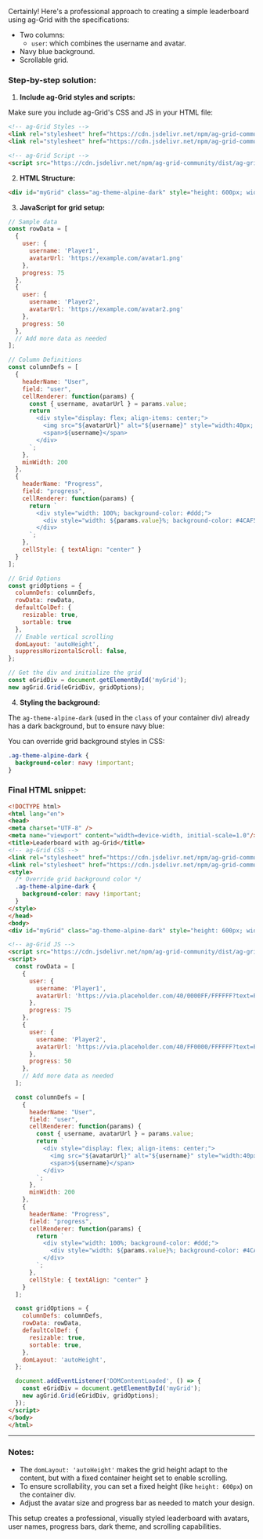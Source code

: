 Certainly! Here's a professional approach to creating a simple leaderboard using ag-Grid with the specifications:

- Two columns:
  - `user`: which combines the username and avatar.
- Navy blue background.
- Scrollable grid.

### Step-by-step solution:

1. **Include ag-Grid styles and scripts:**

Make sure you include ag-Grid's CSS and JS in your HTML file:

```html
<!-- ag-Grid Styles -->
<link rel="stylesheet" href="https://cdn.jsdelivr.net/npm/ag-grid-community/styles/ag-grid.css" />
<link rel="stylesheet" href="https://cdn.jsdelivr.net/npm/ag-grid-community/styles/ag-theme-alpine-dark.css" />

<!-- ag-Grid Script -->
<script src="https://cdn.jsdelivr.net/npm/ag-grid-community/dist/ag-grid-community.min.js"></script>
```

2. **HTML Structure:**

```html
<div id="myGrid" class="ag-theme-alpine-dark" style="height: 600px; width: 100%;"></div>
```

3. **JavaScript for grid setup:**

```js
// Sample data
const rowData = [
  {
    user: {
      username: 'Player1',
      avatarUrl: 'https://example.com/avatar1.png'
    },
    progress: 75
  },
  {
    user: {
      username: 'Player2',
      avatarUrl: 'https://example.com/avatar2.png'
    },
    progress: 50
  },
  // Add more data as needed
];

// Column Definitions
const columnDefs = [
  {
    headerName: "User",
    field: "user",
    cellRenderer: function(params) {
      const { username, avatarUrl } = params.value;
      return `
        <div style="display: flex; align-items: center;">
          <img src="${avatarUrl}" alt="${username}" style="width:40px; height:40px; border-radius:50%; margin-right:10px;">
          <span>${username}</span>
        </div>
      `;
    },
    minWidth: 200
  },
  {
    headerName: "Progress",
    field: "progress",
    cellRenderer: function(params) {
      return `
        <div style="width: 100%; background-color: #ddd;">
          <div style="width: ${params.value}%; background-color: #4CAF50; height: 20px;"></div>
        </div>
      `;
    },
    cellStyle: { textAlign: "center" }
  }
];

// Grid Options
const gridOptions = {
  columnDefs: columnDefs,
  rowData: rowData,
  defaultColDef: {
    resizable: true,
    sortable: true
  },
  // Enable vertical scrolling
  domLayout: 'autoHeight',
  suppressHorizontalScroll: false,
};

// Get the div and initialize the grid
const eGridDiv = document.getElementById('myGrid');
new agGrid.Grid(eGridDiv, gridOptions);
```

4. **Styling the background:**

The `ag-theme-alpine-dark` (used in the `class` of your container div) already has a dark background, but to ensure navy blue:

You can override grid background styles in CSS:

```css
.ag-theme-alpine-dark {
  background-color: navy !important;
}
```

### Final HTML snippet:

```html
<!DOCTYPE html>
<html lang="en">
<head>
<meta charset="UTF-8" />
<meta name="viewport" content="width=device-width, initial-scale=1.0"/>
<title>Leaderboard with ag-Grid</title>
<!-- ag-Grid CSS -->
<link rel="stylesheet" href="https://cdn.jsdelivr.net/npm/ag-grid-community/styles/ag-grid.css" />
<link rel="stylesheet" href="https://cdn.jsdelivr.net/npm/ag-grid-community/styles/ag-theme-alpine-dark.css" />
<style>
  /* Override grid background color */
  .ag-theme-alpine-dark {
    background-color: navy !important;
  }
</style>
</head>
<body>
<div id="myGrid" class="ag-theme-alpine-dark" style="height: 600px; width: 100%;"></div>

<!-- ag-Grid JS -->
<script src="https://cdn.jsdelivr.net/npm/ag-grid-community/dist/ag-grid-community.min.js"></script>
<script>
  const rowData = [
    {
      user: {
        username: 'Player1',
        avatarUrl: 'https://via.placeholder.com/40/0000FF/FFFFFF?text=P1'
      },
      progress: 75
    },
    {
      user: {
        username: 'Player2',
        avatarUrl: 'https://via.placeholder.com/40/FF0000/FFFFFF?text=P2'
      },
      progress: 50
    },
    // Add more data as needed
  ];

  const columnDefs = [
    {
      headerName: "User",
      field: "user",
      cellRenderer: function(params) {
        const { username, avatarUrl } = params.value;
        return `
          <div style="display: flex; align-items: center;">
            <img src="${avatarUrl}" alt="${username}" style="width:40px; height:40px; border-radius:50%; margin-right:10px;">
            <span>${username}</span>
          </div>
        `;
      },
      minWidth: 200
    },
    {
      headerName: "Progress",
      field: "progress",
      cellRenderer: function(params) {
        return `
          <div style="width: 100%; background-color: #ddd;">
            <div style="width: ${params.value}%; background-color: #4CAF50; height: 20px;"></div>
          </div>
        `;
      },
      cellStyle: { textAlign: "center" }
    }
  ];

  const gridOptions = {
    columnDefs: columnDefs,
    rowData: rowData,
    defaultColDef: {
      resizable: true,
      sortable: true,
    },
    domLayout: 'autoHeight',
  };

  document.addEventListener('DOMContentLoaded', () => {
    const eGridDiv = document.getElementById('myGrid');
    new agGrid.Grid(eGridDiv, gridOptions);
  });
</script>
</body>
</html>
```

---

### Notes:
- The `domLayout: 'autoHeight'` makes the grid height adapt to the content, but with a fixed container height set to enable scrolling.
- To ensure scrollability, you can set a fixed height (like `height: 600px`) on the container div.
- Adjust the avatar size and progress bar as needed to match your design.

This setup creates a professional, visually styled leaderboard with avatars, user names, progress bars, dark theme, and scrolling capabilities.